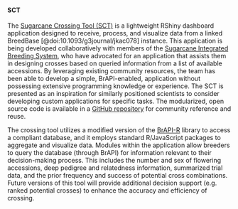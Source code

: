 #### SCT

<!-- Keo -->
The [Sugarcane Crossing Tool (SCT)](https://github.com/USDA-ARS-GBRU/SugarcaneCrossingTool) is a lightweight RShiny dashboard application designed to receive, process, and visualize data from a linked BreedBase [@doi:10.1093/g3journal/jkac078] instance. This application is being developed collaboratively with members of the [Sugarcane Integrated Breeding System](https://www.amscl.org/sugarcane-integrated-breeding-system/), who have advocated for an application that assists them in designing crosses based on queried information from a list of available accessions. By leveraging existing community resources, the team has been able to develop a simple, BrAPI-enabled, application without possessing extensive programming knowledge or experience. The SCT is presented as an inspiration for similarly positioned scientists to consider developing custom applications for specific tasks. The modularized, open source code is available in a [GitHub repository](https://github.com/USDA-ARS-GBRU/SugarcaneCrossingTool) for community reference and reuse. 

The crossing tool utilizes a modified version of the [BrAPI-R](https://github.com/CIP-RIU/brapi) library to access a compliant database, and it employs standard R/JavaScript packages to aggregate and visualize data. Modules within the application allow breeders to query the database (through BrAPI) for information relevant to their decision-making process. This includes the number and sex of flowering accessions, deep pedigree and relatedness information, summarized trial data, and the prior frequency and success of potential cross combinations. Future versions of this tool will provide additional decision support (e.g. ranked potential crosses) to enhance the accuracy and efficiency of crossing.
